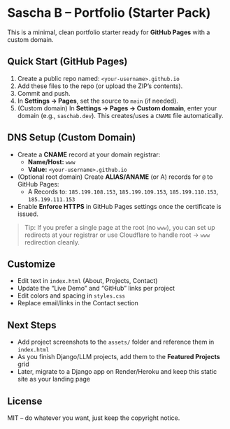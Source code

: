 # Sascha B – Portfolio (Starter Pack)

This is a minimal, clean portfolio starter ready for **GitHub Pages** with a custom domain.

## Quick Start (GitHub Pages)
1. Create a public repo named: `<your-username>.github.io`
2. Add these files to the repo (or upload the ZIP’s contents).
3. Commit and push.
4. In **Settings → Pages**, set the source to `main` (if needed).
5. (Custom domain) In **Settings → Pages → Custom domain**, enter your domain (e.g., `saschab.dev`). This creates/uses a `CNAME` file automatically.

## DNS Setup (Custom Domain)
- Create a **CNAME** record at your domain registrar:
  - **Name/Host:** `www`
  - **Value:** `<your-username>.github.io`
- (Optional root domain) Create **ALIAS/ANAME** (or A) records for `@` to GitHub Pages:
  - A Records to: `185.199.108.153`, `185.199.109.153`, `185.199.110.153`, `185.199.111.153`
- Enable **Enforce HTTPS** in GitHub Pages settings once the certificate is issued.

> Tip: If you prefer a single page at the root (no `www`), you can set up redirects at your registrar or use Cloudflare to handle root → `www` redirection cleanly.

## Customize
- Edit text in `index.html` (About, Projects, Contact)
- Update the “Live Demo” and “GitHub” links per project
- Edit colors and spacing in `styles.css`
- Replace email/links in the Contact section

## Next Steps
- Add project screenshots to the `assets/` folder and reference them in `index.html`
- As you finish Django/LLM projects, add them to the **Featured Projects** grid
- Later, migrate to a Django app on Render/Heroku and keep this static site as your landing page

## License
MIT – do whatever you want, just keep the copyright notice.

